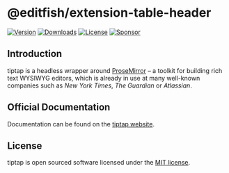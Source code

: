 # @editfish/extension-table-header
[![Version](https://img.shields.io/npm/v/@editfish/extension-table-header.svg?label=version)](https://www.npmjs.com/package/@editfish/extension-table-header)
[![Downloads](https://img.shields.io/npm/dm/@editfish/extension-table-header.svg)](https://npmcharts.com/compare/tiptap?minimal=true)
[![License](https://img.shields.io/npm/l/@editfish/extension-table-header.svg)](https://www.npmjs.com/package/@editfish/extension-table-header)
[![Sponsor](https://img.shields.io/static/v1?label=Sponsor&message=%E2%9D%A4&logo=GitHub)](https://github.com/sponsors/ueberdosis)

## Introduction
tiptap is a headless wrapper around [ProseMirror](https://ProseMirror.net) – a toolkit for building rich text WYSIWYG editors, which is already in use at many well-known companies such as *New York Times*, *The Guardian* or *Atlassian*.

## Official Documentation
Documentation can be found on the [tiptap website](https://tiptap.dev).

## License
tiptap is open sourced software licensed under the [MIT license](https://github.com/ueberdosis/tiptap/blob/main/LICENSE.md).

